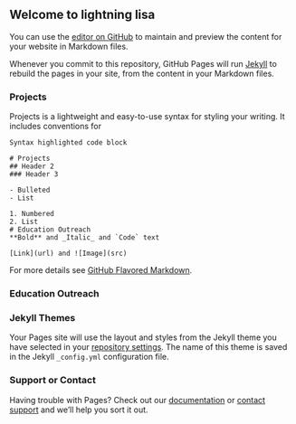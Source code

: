 ## Welcome to lightning lisa 

You can use the [editor on GitHub](https://github.com/LisaT2016/home/edit/master/README.md) to maintain and preview the content for your website in Markdown files.

Whenever you commit to this repository, GitHub Pages will run [Jekyll](https://jekyllrb.com/) to rebuild the pages in your site, from the content in your Markdown files.

### Projects 

Projects is a lightweight and easy-to-use syntax for styling your writing. It includes conventions for

```projects 
Syntax highlighted code block

# Projects
## Header 2
### Header 3

- Bulleted
- List

1. Numbered
2. List
# Education Outreach 
**Bold** and _Italic_ and `Code` text

[Link](url) and ![Image](src)
```

For more details see [GitHub Flavored Markdown](https://guides.github.com/features/mastering-markdown/).
### Education Outreach 
### Jekyll Themes

Your Pages site will use the layout and styles from the Jekyll theme you have selected in your [repository settings](https://github.com/LisaT2016/home/settings). The name of this theme is saved in the Jekyll `_config.yml` configuration file.

### Support or Contact

Having trouble with Pages? Check out our [documentation](https://docs.github.com/categories/github-pages-basics/) or [contact support](https://github.com/contact) and we’ll help you sort it out.
